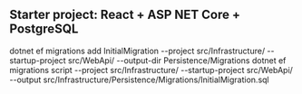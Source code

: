 ## Starter project: React + ASP NET Core + PostgreSQL

dotnet ef migrations add InitialMigration --project src/Infrastructure/ --startup-project src/WebApi/ --output-dir Persistence/Migrations
dotnet ef migrations script --project src/Infrastructure/ --startup-project src/WebApi/ --output src/Infrastructure/Persistence/Migrations/InitialMigration.sql